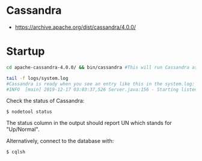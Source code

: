 # Cassandra

- https://archive.apache.org/dist/cassandra/4.0.0/


# Startup

```sh
cd apache-cassandra-4.0.0/ && bin/cassandra #This will run Cassandra as the authenticated Linux user.
```

```sh
tail -f logs/system.log
#Cassandra is ready when you see an entry like this in the system.log:
#INFO  [main] 2019-12-17 03:03:37,526 Server.java:156 - Starting listening for CQL clients on localhost/127.0.0.1:9042 (unencrypted)...
```

Check the status of Cassandra:
```
$ nodetool status
```
The status column in the output should report UN which stands for "Up/Normal".

Alternatively, connect to the database with:
```
$ cqlsh
```
